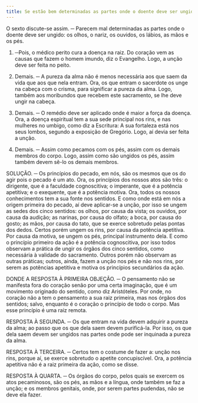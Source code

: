 ```yaml
---
title: Se estão bem determinadas as partes onde o doente deve ser ungido os olhos, o nariz, os ouvidos, os lábios, as mãos e os pés
---
```


O sexto discute-se assim. ─ Parecem mal determinadas as partes onde o doente deve ser ungido: os olhos, o nariz, os ouvidos, os lábios, as mãos e os pés.  

1. ─Pois, o médico perito cura a doença na raiz. Do coração vem as causas que fazem o homem imundo, diz o Evangelho. Logo, a unção deve ser feita no peito.  

2. Demais. ─ A pureza da alma não é menos necessária aos que saem da vida que aos que nela entram. Ora, os que entram o sacerdote os unge na cabeça com o crisma, para significar a pureza da alma. Logo, também aos moribundos que recebem este sacramento, se lhe deve ungir na cabeça.  

3. Demais. ─ O remédio deve ser aplicado onde é maior a força da doença. Ora, a doença espiritual tem a sua sede principal nos rins, e nas mulheres no umbigo, como diz a Escritura: A sua fortaleza está nos seus lombos, segundo a exposição de Gregório. Logo, aí devia ser feita a unção.  

4. Demais. ─ Assim como pecamos com os pés, assim com os demais membros do corpo. Logo, assim como são ungidos os pés, assim também devem sê-lo os demais membros.  

SOLUÇÃO. ─ Os princípios do pecado, em nós, são os mesmos que os do agir pois o pecado é um ato. Ora, os princípios dos nossos atos são três: o dirigente, que é a faculdade cognoscitiva; o imperante, que é a potência apetitiva; e o exequente, que é a potência motiva. Ora, todos os nossos conhecimentos tem a sua fonte nos sentidos. E como onde está em nós a origem primeira do pecado, aí deve aplicar-se a unção, por isso se ungem as sedes dos cinco sentidos: os olhos, por causa da vista; os ouvidos, por causa da audição; as narinas, por causa do olfato; a boca, por causa do gosto; as mãos, por causa do tato, que se exerce sobretudo pelas pontas dos dedos. Certos porém ungem os rins, por causa da potência apetitiva. Por causa da motiva, se ungem os pés, principal instrumento dela. E como o princípio primeiro da ação é a potência cognoscitiva, por isso todos observam a prática de ungir os órgãos dos cinco sentidos, como necessária à validade do sacramento. Outros porém não observam as outras práticas; outros, ainda, fazem a unção nos pés e não nos rins, por serem as potências apetitiva e motiva os princípios secundários da ação.  

DONDE A RESPOSTA À PRIMEIRA OBJEÇÃO. ─ O pensamento não se manifesta fora do coração senão por uma certa imaginação, que é um movimento originado do sentido, como diz Aristóteles. Por onde, no coração não a tem o pensamento a sua raiz primeira, mas nos órgãos dos sentidos; salvo, enquanto é o coração o princípio de todo o corpo. Mas esse princípio é uma raiz remota.  

RESPOSTA À SEGUNDA. ─ Os que entram na vida devem adquirir a pureza da alma; ao passo que os que dela saem devem purificá-la. Por isso, os que dela saem devem ser ungidos nas partes onde pode ser inquinada a pureza da alma. 

RESPOSTA À TERCEIRA. ─ Certos tem o costume de fazer a: unção nos rins, porque aí, se exerce sobretudo o apetite concupiscível. Ora, a potência apetitiva não é a raiz primeira da ação, como se disse.  

RESPOSTA À QUARTA. ─ Os órgãos do corpo, pelos quais se exercem os atos pecaminosos, são os pés, as mãos e a língua, onde também se faz a unção; e os membros genitais, onde, por serem partes pudendas, não se deve ela fazer.